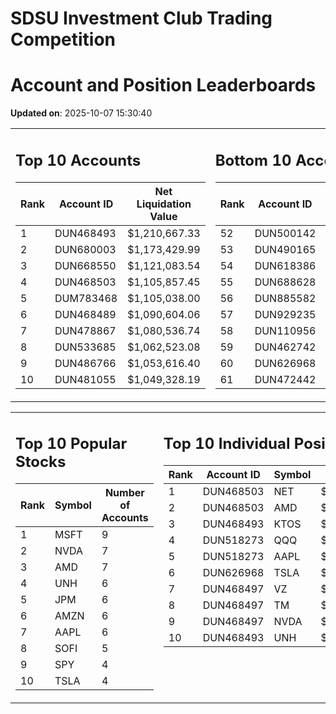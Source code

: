 # SDSU Investment Club Trading Competition 
 # Account and Position Leaderboards

**Updated on**: 2025-10-07 15:30:40

<table><tr><td valign="top">

## Top 10 Accounts
| Rank | Account ID | Net Liquidation Value |
|------|------------|-----------------------|
| 1 | DUN468493 | $1,210,667.33 |
| 2 | DUN680003 | $1,173,429.99 |
| 3 | DUN668550 | $1,121,083.54 |
| 4 | DUN468503 | $1,105,857.45 |
| 5 | DUM783468 | $1,105,038.00 |
| 6 | DUN468489 | $1,090,604.06 |
| 7 | DUN478867 | $1,080,536.74 |
| 8 | DUN533685 | $1,062,523.08 |
| 9 | DUN486766 | $1,053,616.40 |
| 10 | DUN481055 | $1,049,328.19 |

</td><td valign="top">

## Bottom 10 Accounts
| Rank | Account ID | Net Liquidation Value |
|------|------------|-----------------------|
| 52 | DUN500142 | $1,002,830.01 |
| 53 | DUN490165 | $1,002,830.01 |
| 54 | DUN618386 | $1,002,619.29 |
| 55 | DUN688628 | $1,002,513.93 |
| 56 | DUN885582 | $1,001,987.10 |
| 57 | DUN929235 | $1,001,677.90 |
| 58 | DUN110956 | $1,001,086.18 |
| 59 | DUN462742 | $995,100.50 |
| 60 | DUN626968 | $993,762.78 |
| 61 | DUN472442 | $840,000.06 |

</td></tr></table>

<table><tr><td valign="top">

## Top 10 Popular Stocks
| Rank | Symbol | Number of Accounts |
|------|--------|--------------------|
| 1 | MSFT | 9 |
| 2 | NVDA | 7 |
| 3 | AMD | 7 |
| 4 | UNH | 6 |
| 5 | JPM | 6 |
| 6 | AMZN | 6 |
| 7 | AAPL | 6 |
| 8 | SOFI | 5 |
| 9 | SPY | 4 |
| 10 | TSLA | 4 |

</td><td valign="top">

## Top 10 Individual Positions
| Rank | Account ID | Symbol | Cost | Total Value |
|------|------------|--------|-----------|-------------|
| 1 | DUN468503 | NET | $2,222,350.22 | $2,222,350.22 |
| 2 | DUN468503 | AMD | $484,965.07 | $484,965.07 |
| 3 | DUN468493 | KTOS | $375,025.68 | $375,025.68 |
| 4 | DUN518273 | QQQ | $301,122.51 | $301,122.51 |
| 5 | DUN518273 | AAPL | $256,444.20 | $256,444.20 |
| 6 | DUN626968 | TSLA | $225,886.51 | $225,886.51 |
| 7 | DUN468497 | VZ | $200,023.20 | $200,023.20 |
| 8 | DUN468497 | TM | $200,005.73 | $200,005.73 |
| 9 | DUN468497 | NVDA | $200,005.30 | $200,005.30 |
| 10 | DUN468493 | UNH | $200,003.43 | $200,003.43 |

</td></tr></table>
